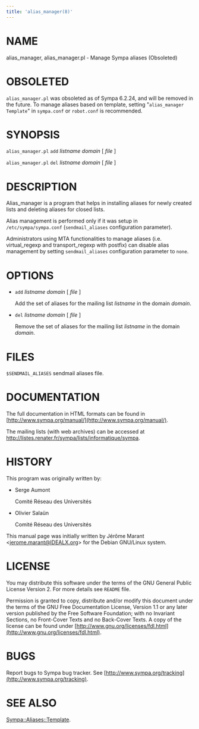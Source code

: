 ```yaml
---
title: 'alias_manager(8)'
---
```


# NAME

alias\_manager, alias\_manager.pl - Manage Sympa aliases (Obsoleted)

# OBSOLETED

`alias_manager.pl` was obsoleted as of Sympa 6.2.24, and will be removed
in the future.
To manage aliases based on template, setting "`alias_manager Template`" in
`sympa.conf` or `robot.conf` is recommended.

# SYNOPSIS

`alias_manager.pl` `add` _listname_ _domain_ \[ _file_ \]

`alias_manager.pl` `del` _listname_ _domain_ \[ _file_ \]

# DESCRIPTION

Alias\_manager is a program that helps in installing aliases for newly
created lists and deleting aliases for closed lists. 

Alias management is performed only if it was setup in `/etc/sympa/sympa.conf`
(`sendmail_aliases` configuration parameter).

Administrators using MTA functionalities to manage aliases (i.e.
virtual\_regexp and transport\_regexp with postfix) can disable alias
management by setting
`sendmail_aliases` configuration parameter to `none`.

# OPTIONS

- `add` _listname_ _domain_ \[ _file_ \]

    Add the set of aliases for the mailing list _listname_ in the
    domain _domain_.

- `del` _listname_ _domain_ \[ _file_ \]

    Remove the set of aliases for the mailing list _listname_ in the
    domain _domain_.

# FILES

`$SENDMAIL_ALIASES` sendmail aliases file.

# DOCUMENTATION

The full documentation in HTML formats can be
found in [http://www.sympa.org/manual/](http://www.sympa.org/manual/). 

The mailing lists (with web archives) can be accessed at
http://listes.renater.fr/sympa/lists/informatique/sympa.

# HISTORY

This program was originally written by:

- Serge Aumont

    Comité Réseau des Universités

- Olivier Salaün

    Comité Réseau des Universités

This manual page was initially written by
Jérôme Marant &lt;jerome.marant@IDEALX.org>
for the Debian GNU/Linux system.

# LICENSE

You may distribute this software under the terms of the GNU General
Public License Version 2.  For more details see `README` file.

Permission is granted to copy, distribute and/or modify this document
under the terms of the GNU Free Documentation License, Version 1.1 or
any later version published by the Free Software Foundation; with no
Invariant Sections, no Front-Cover Texts and no Back-Cover Texts.  A
copy of the license can be found under
[http://www.gnu.org/licenses/fdl.html](http://www.gnu.org/licenses/fdl.html).

# BUGS

Report bugs to Sympa bug tracker.
See [http://www.sympa.org/tracking](http://www.sympa.org/tracking).

# SEE ALSO

[Sympa::Aliases::Template](./Sympa-Aliases-Template.3.md).
